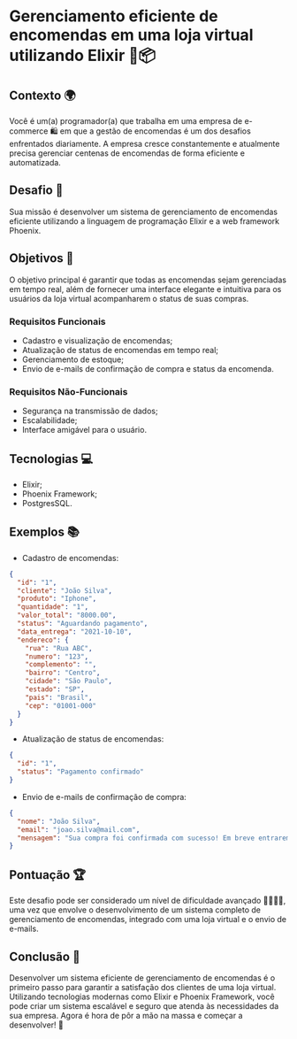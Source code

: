 # Gerenciamento eficiente de encomendas em uma loja virtual utilizando Elixir 🏬📦

## Contexto 🌍

Você é um(a) programador(a) que trabalha em uma empresa de e-commerce 🛍️ em que a gestão de encomendas é um dos desafios enfrentados diariamente. A empresa cresce constantemente e atualmente precisa gerenciar centenas de encomendas de forma eficiente e automatizada. 

## Desafio 🤩

Sua missão é desenvolver um sistema de gerenciamento de encomendas eficiente utilizando a linguagem de programação Elixir e a web framework Phoenix. 

## Objetivos 🎯

O objetivo principal é garantir que todas as encomendas sejam gerenciadas em tempo real, além de fornecer uma interface elegante e intuitiva para os usuários da loja virtual acompanharem o status de suas compras.

### Requisitos Funcionais 

- Cadastro e visualização de encomendas;
- Atualização de status de encomendas em tempo real;
- Gerenciamento de estoque;
- Envio de e-mails de confirmação de compra e status da encomenda.

### Requisitos Não-Funcionais 

- Segurança na transmissão de dados;
- Escalabilidade;
- Interface amigável para o usuário.

## Tecnologias 💻

- Elixir;
- Phoenix Framework;
- PostgresSQL.

## Exemplos 📚

- Cadastro de encomendas:
```JSON
{
  "id": "1",
  "cliente": "João Silva",
  "produto": "Iphone",
  "quantidade": "1",
  "valor_total": "8000.00",
  "status": "Aguardando pagamento",
  "data_entrega": "2021-10-10",
  "endereco": {
    "rua": "Rua ABC",
    "numero": "123",
    "complemento": "",
    "bairro": "Centro",
    "cidade": "São Paulo",
    "estado": "SP",
    "pais": "Brasil",
    "cep": "01001-000"
  }
}
```

- Atualização de status de encomendas:
```JSON
{
  "id": "1",
  "status": "Pagamento confirmado"
}
```

- Envio de e-mails de confirmação de compra:
```JSON
{
  "nome": "João Silva",
  "email": "joao.silva@mail.com",
  "mensagem": "Sua compra foi confirmada com sucesso! Em breve entraremos em contato com mais informações sobre a entrega."
}
```

## Pontuação 🏆

Este desafio pode ser considerado um nível de dificuldade avançado 🌟🌟🌟🌟, uma vez que envolve o desenvolvimento de um sistema completo de gerenciamento de encomendas, integrado com uma loja virtual e o envio de e-mails. 

## Conclusão 🤝

Desenvolver um sistema eficiente de gerenciamento de encomendas é o primeiro passo para garantir a satisfação dos clientes de uma loja virtual. Utilizando tecnologias modernas como Elixir e Phoenix Framework, você pode criar um sistema escalável e seguro que atenda às necessidades da sua empresa. Agora é hora de pôr a mão na massa e começar a desenvolver! 💪